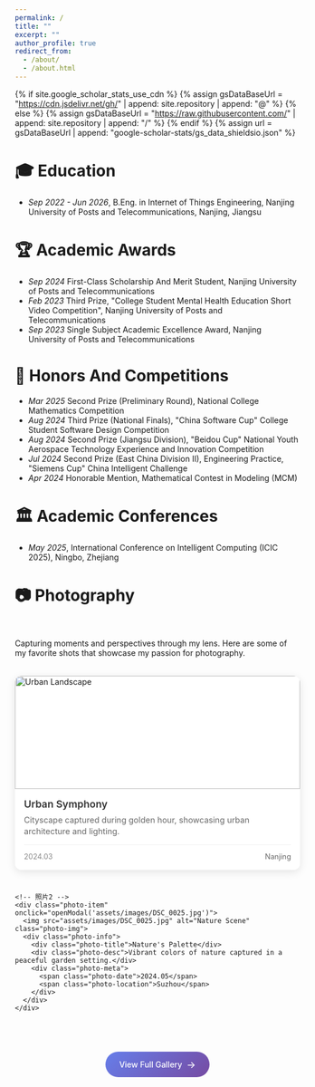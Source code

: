 ```yaml
---
permalink: /
title: ""
excerpt: ""
author_profile: true
redirect_from: 
  - /about/
  - /about.html
---
```


{% if site.google_scholar_stats_use_cdn %}
{% assign gsDataBaseUrl = "https://cdn.jsdelivr.net/gh/" | append: site.repository | append: "@" %}
{% else %}
{% assign gsDataBaseUrl = "https://raw.githubusercontent.com/" | append: site.repository | append: "/" %}
{% endif %}
{% assign url = gsDataBaseUrl | append: "google-scholar-stats/gs_data_shieldsio.json" %}

<span class='anchor' id='education'></span>

# 🎓 Education
- *Sep 2022 - Jun 2026*, <a href="https://www.njupt.edu.cn/"></a> B.Eng. in Internet of Things Engineering, Nanjing University of Posts and Telecommunications, Nanjing, Jiangsu

<span class='anchor' id='academic-awards'></span>

# 🏆 Academic Awards
- *Sep 2024* First-Class Scholarship And Merit Student, Nanjing University of Posts and Telecommunications
- *Feb 2023* Third Prize, "College Student Mental Health Education Short Video Competition", Nanjing University of Posts and Telecommunications
- *Sep 2023* Single Subject Academic Excellence Award, Nanjing University of Posts and Telecommunications

<span class='anchor' id='honors-awards'></span>

# 🏅 Honors And Competitions
- *Mar 2025* Second Prize (Preliminary Round), National College Mathematics Competition
- *Aug 2024* Third Prize (National Finals), "China Software Cup" College Student Software Design Competition
- *Aug 2024* Second Prize (Jiangsu Division), "Beidou Cup" National Youth Aerospace Technology Experience and Innovation Competition
- *Jul 2024* Second Prize (East China Division II), Engineering Practice, "Siemens Cup" China Intelligent Challenge
- *Apr 2024* Honorable Mention, Mathematical Contest in Modeling (MCM)

<span class='anchor' id='academic-conferences'></span>

# 🏛️ Academic Conferences
- *May 2025*, International Conference on Intelligent Computing (ICIC 2025), Ningbo, Zhejiang

<span class='anchor' id='photo'></span>

# 📷 Photography

<style>
.photography-section {
  margin: 3rem 0;
}

.photo-grid {
  display: grid;
  grid-template-columns: repeat(auto-fit, minmax(280px, 1fr));
  gap: 1.5rem;
  margin: 2rem 0;
}

.photo-item {
  position: relative;
  border-radius: 12px;
  overflow: hidden;
  box-shadow: 0 4px 15px rgba(0,0,0,0.1);
  transition: all 0.3s ease;
  background: white;
  cursor: pointer;
}

.photo-item:hover {
  transform: translateY(-5px);
  box-shadow: 0 8px 25px rgba(0,0,0,0.15);
}

.photo-img {
  width: 100%;
  height: 200px;
  object-fit: cover;
  transition: transform 0.3s ease;
}

.photo-item:hover .photo-img {
  transform: scale(1.05);
}

.photo-info {
  padding: 1rem;
  background: white;
}

.photo-title {
  font-weight: 600;
  color: #333;
  margin-bottom: 0.5rem;
  font-size: 1.1rem;
}

.photo-desc {
  color: #666;
  font-size: 0.9rem;
  line-height: 1.4;
}

.photo-meta {
  display: flex;
  justify-content: space-between;
  align-items: center;
  margin-top: 0.8rem;
  padding-top: 0.8rem;
  border-top: 1px solid #f0f0f0;
}

.photo-date {
  color: #888;
  font-size: 0.8rem;
}

.photo-location {
  color: #666;
  font-size: 0.8rem;
}

.view-more {
  text-align: center;
  margin-top: 2rem;
}

.view-more-btn {
  display: inline-flex;
  align-items: center;
  gap: 0.5rem;
  padding: 0.8rem 1.5rem;
  background: linear-gradient(135deg, #667eea, #764ba2);
  color: white;
  text-decoration: none;
  border-radius: 25px;
  transition: all 0.3s ease;
  font-weight: 500;
}

.view-more-btn:hover {
  transform: translateY(-2px);
  box-shadow: 0 5px 15px rgba(102, 126, 234, 0.4);
}

/* 模态框样式 */
.modal {
  display: none;
  position: fixed;
  z-index: 1000;
  left: 0;
  top: 0;
  width: 100%;
  height: 100%;
  background-color: rgba(0,0,0,0.9);
  animation: fadeIn 0.3s ease;
}

.modal-content {
  position: relative;
  margin: auto;
  display: block;
  width: 90%;
  max-width: 700px;
  max-height: 80vh;
  top: 50%;
  transform: translateY(-50%);
  border-radius: 10px;
  animation: zoomIn 0.3s ease;
}

@keyframes fadeIn {
  from { opacity: 0; }
  to { opacity: 1; }
}

@keyframes zoomIn {
  from { transform: translateY(-50%) scale(0.8); }
  to { transform: translateY(-50%) scale(1); }
}

.close {
  position: absolute;
  top: 15px;
  right: 35px;
  color: #fff;
  font-size: 40px;
  font-weight: bold;
  cursor: pointer;
  z-index: 1001;
}

.close:hover {
  color: #ccc;
}
</style>

<div class="photography-section">
  <p>Capturing moments and perspectives through my lens. Here are some of my favorite shots that showcase my passion for photography.</p>
  
  <div class="photo-grid">
    <!-- 照片1 -->
    <div class="photo-item" onclick="openModal('assets/images/DSC_0066.jpg')">
      <img src="assets/images/DSC_0066.jpg" alt="Urban Landscape" class="photo-img">
      <div class="photo-info">
        <div class="photo-title">Urban Symphony</div>
        <div class="photo-desc">Cityscape captured during golden hour, showcasing urban architecture and lighting.</div>
        <div class="photo-meta">
          <span class="photo-date">2024.03</span>
          <span class="photo-location">Nanjing</span>
        </div>
      </div>
    </div>

    <!-- 照片2 -->
    <div class="photo-item" onclick="openModal('assets/images/DSC_0025.jpg')">
      <img src="assets/images/DSC_0025.jpg" alt="Nature Scene" class="photo-img">
      <div class="photo-info">
        <div class="photo-title">Nature's Palette</div>
        <div class="photo-desc">Vibrant colors of nature captured in a peaceful garden setting.</div>
        <div class="photo-meta">
          <span class="photo-date">2024.05</span>
          <span class="photo-location">Suzhou</span>
        </div>
      </div>
    </div>

  <div class="view-more">
    <a href="/photo/" class="view-more-btn">
      View Full Gallery 
      <span style="font-size: 1.2em;">→</span>
    </a>
  </div>
</div>

<!-- 图片模态框 -->
<div id="imageModal" class="modal">
  <span class="close" onclick="closeModal()">&times;</span>
  <img class="modal-content" id="modalImage">
</div>

<script>
// 打开模态框
function openModal(src) {
  const modal = document.getElementById('imageModal');
  const modalImg = document.getElementById('modalImage');
  modal.style.display = 'block';
  modalImg.src = src;
}

// 关闭模态框
function closeModal() {
  document.getElementById('imageModal').style.display = 'none';
}

// 点击模态框背景关闭
document.getElementById('imageModal').addEventListener('click', function(e) {
  if (e.target === this) {
    closeModal();
  }
});

// ESC键关闭
document.addEventListener('keydown', function(e) {
  if (e.key === 'Escape') {
    closeModal();
  }
});

// 添加滚动动画
document.addEventListener('DOMContentLoaded', function() {
  const photoItems = document.querySelectorAll('.photo-item');
  
  const observer = new IntersectionObserver((entries) => {
    entries.forEach(entry => {
      if (entry.isIntersecting) {
        entry.target.style.opacity = '1';
        entry.target.style.transform = 'translateY(0)';
      }
    });
  }, { threshold: 0.1 });
  
  photoItems.forEach(item => {
    item.style.opacity = '0';
    item.style.transform = 'translateY(30px)';
    item.style.transition = 'all 0.6s ease';
    observer.observe(item);
  });
});
</script>


